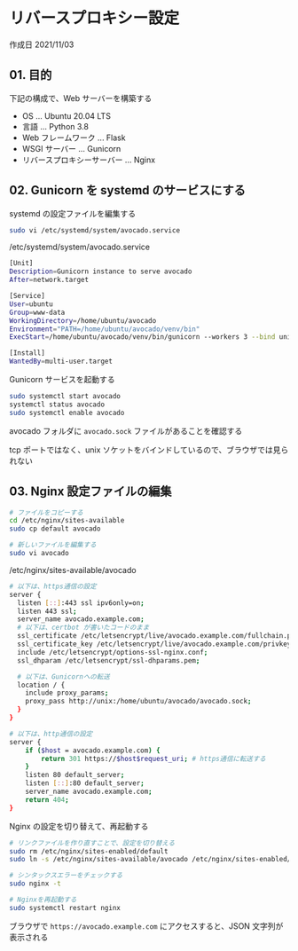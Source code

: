 # リバースプロキシー設定

作成日 2021/11/03

## 01. 目的

下記の構成で、Web サーバーを構築する

- OS ... Ubuntu 20.04 LTS
- 言語 ... Python 3.8
- Web フレームワーク ... Flask
- WSGI サーバー ... Gunicorn
- リバースプロキシーサーバー ... Nginx

## 02. Gunicorn を systemd のサービスにする

systemd の設定ファイルを編集する

```bash
sudo vi /etc/systemd/system/avocado.service
```

/etc/systemd/system/avocado.service

```bash
[Unit]
Description=Gunicorn instance to serve avocado
After=network.target

[Service]
User=ubuntu
Group=www-data
WorkingDirectory=/home/ubuntu/avocado
Environment="PATH=/home/ubuntu/avocado/venv/bin"
ExecStart=/home/ubuntu/avocado/venv/bin/gunicorn --workers 3 --bind unix:avocado.sock -m 007 wsgi:app

[Install]
WantedBy=multi-user.target
```

Gunicorn サービスを起動する

```bash
sudo systemctl start avocado
systemctl status avocado
sudo systemctl enable avocado
```

avocado フォルダに `avocado.sock` ファイルがあることを確認する

tcp ポートではなく、unix ソケットをバインドしているので、ブラウザでは見られない

## 03. Nginx 設定ファイルの編集

```bash
# ファイルをコピーする
cd /etc/nginx/sites-available
sudo cp default avocado

# 新しいファイルを編集する
sudo vi avocado
```

/etc/nginx/sites-available/avocado

```bash
# 以下は、https通信の設定
server {
  listen [::]:443 ssl ipv6only=on;
  listen 443 ssl;
  server_name avocado.example.com;
  # 以下は、certbot が書いたコードのまま
  ssl_certificate /etc/letsencrypt/live/avocado.example.com/fullchain.pem;
  ssl_certificate_key /etc/letsencrypt/live/avocado.example.com/privkey.pem;
  include /etc/letsencrypt/options-ssl-nginx.conf;
  ssl_dhparam /etc/letsencrypt/ssl-dhparams.pem;

  # 以下は、Gunicornへの転送
  location / {
    include proxy_params;
    proxy_pass http://unix:/home/ubuntu/avocado/avocado.sock;
  }
}

# 以下は、http通信の設定
server {
    if ($host = avocado.example.com) {
        return 301 https://$host$request_uri; # https通信に転送する
    }
    listen 80 default_server;
    listen [::]:80 default_server;
    server_name avocado.example.com;
    return 404;
}
```

Nginx の設定を切り替えて、再起動する

```bash
# リンクファイルを作り直すことで、設定を切り替える
sudo rm /etc/nginx/sites-enabled/default
sudo ln -s /etc/nginx/sites-available/avocado /etc/nginx/sites-enabled/default

# シンタックスエラーをチェックする
sudo nginx -t

# Nginxを再起動する
sudo systemctl restart nginx
```

ブラウザで `https://avocado.example.com` にアクセスすると、JSON 文字列が表示される
